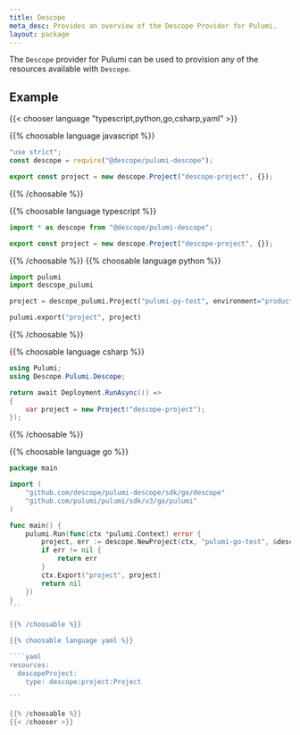 ```yaml
---
title: Descope
meta_desc: Provides an overview of the Descope Provider for Pulumi.
layout: package
---
```


The `Descope` provider for Pulumi can be used to provision any of the resources available with `Descope`.

## Example

{{< chooser language "typescript,python,go,csharp,yaml" >}}

{{% choosable language javascript %}}

```javascript
"use strict";
const descope = require("@descope/pulumi-descope");

export const project = new descope.Project("descope-project", {});
```

{{% /choosable %}}

{{% choosable language typescript %}}

```typescript
import * as descope from "@descope/pulumi-descope";

export const project = new descope.Project("descope-project", {});
```

{{% /choosable %}}
{{% choosable language python %}}

```python
import pulumi
import descope_pulumi

project = descope_pulumi.Project("pulumi-py-test", environment="production")

pulumi.export("project", project)
```

{{% /choosable %}}

{{% choosable language csharp %}}

```csharp
using Pulumi;
using Descope.Pulumi.Descope;

return await Deployment.RunAsync(() =>
{
	var project = new Project("descope-project");
});
```

{{% /choosable %}}

{{% choosable language go %}}

`````go
package main

import (
	"github.com/descope/pulumi-descope/sdk/go/descope"
	"github.com/pulumi/pulumi/sdk/v3/go/pulumi"
)

func main() {
	pulumi.Run(func(ctx *pulumi.Context) error {
		project, err := descope.NewProject(ctx, "pulumi-go-test", &descope.ProjectArgs{Environment: pulumi.String("production")})
		if err != nil {
			return err
		}
		ctx.Export("project", project)
		return nil
	})
}
```

{{% /choosable %}}

{{% choosable language yaml %}}

````yaml
resources:
  descopeProject:
    type: descope:project:Project

```

{{% /choosable %}}
{{< /chooser >}}
`````
